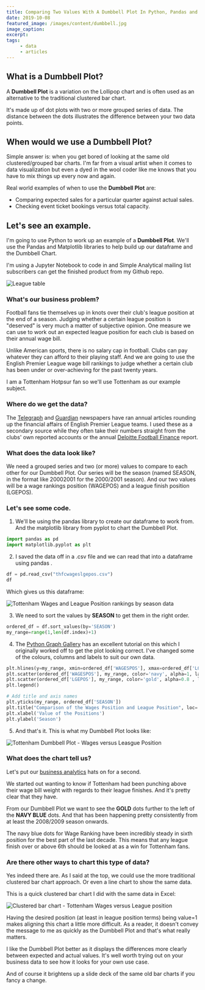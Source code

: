 ```yaml
---
title: Comparing Two Values With A Dumbbell Plot In Python, Pandas and Matplotlib
date: 2019-10-08
featured_image: /images/content/dumbbell.jpg
image_caption: 
excerpt: 
tags: 
     - data
     - articles
---
```

## What is a Dumbbell Plot?

A **Dumbbell Plot** is a variation on the Lollipop chart and is often used as an alternative to the traditional clustered bar chart.

It's made up of dot plots with two or more grouped series of data. The distance between the dots illustrates the difference between your two data points.

## When would we use a Dumbbell Plot?

Simple answer is: when you get bored of looking at the same old clustered/grouped bar charts. I'm far from a visual artist when it comes to data visualization but even a dyed in the wool coder like me knows that you have to mix things up every now and again.

Real world examples of when to use the **Dumbbell Plot** are:

- Comparing expected sales for a particular quarter against actual sales.
- Checking event ticket bookings versus total capacity.

## Let's see an example.

I'm going to use Python to work up an example of a **Dumbbell Plot**. We'll use the Pandas and Matplotlib libraries to help build up our dataframe and the Dumbbell Chart.

I'm using a Jupyter Notebook to code in and Simple Analytical mailing list subscribers can get the finished product from my Github repo.

![League table](/images/content/_91301441_leaguetable.png)

### What's our business problem?

Football fans tie themselves up in knots over their club's league position at the end of a season. Judging whether a certain league position is "deserved" is very much a matter of subjective opinion. One measure we can use to work out an expected league position for each club is based on their annual wage bill.

Unlike American sports, there is no salary cap in football. Clubs can pay whatever they can afford to their playing staff. And we are going to use the English Premier League wage bill rankings to judge whether a certain club has been under or over-achieving for the past twenty years.

I am a Tottenham Hotpsur fan so we'll use Tottenham as our example subject.

### Where do we get the data?

The [Telegraph](https://www.telegraph.co.uk/) and [Guardian](https://www.theguardian.com/uk) newspapers have ran annual articles rounding up the financial affairs of English Premier League teams. I used these as a secondary source while they often take their numbers straight from the clubs' own reported accounts or the annual [Deloitte Football Finance](https://www2.deloitte.com/uk/en/pages/sports-business-group/articles/annual-review-of-football-finance.html) report.

### What does the data look like?

We need a grouped series and two (or more) values to compare to each other for our Dumbbell Plot. Our series will be the season (named SEASON, in the format like 20002001 for the 2000/2001 season). And our two values will be a wage rankings position (WAGEPOS) and a league finish position (LGEPOS).

### Let's see some code.

1) We'll be using the pandas library to create our dataframe to work from. And the matplotlib library from pyplot to chart the Dumbbell Plot.


```python
import pandas as pd
import matplotlib.pyplot as plt
```

2) I saved the data off in a .csv file and we can read that into a dataframe using pandas .

```python
df = pd.read_csv("thfcwageslgepos.csv")
df
```

Which gives us this dataframe:

![Tottenham Wages and League Position rankings by season data](/images/content/thfcwageslge_df.png)

3) We need to sort the values by **SEASON** to get them in the right order.

```python
ordered_df = df.sort_values(by='SEASON')
my_range=range(1,len(df.index)+1)
```
4) The [Python Graph Gallery](https://python-graph-gallery.com/184-lollipop-plot-with-2-groups/) has an excellent tutorial on this which I originally worked off to get the plot looking correct. I've changed some of the colours, columns and labels to suit our own data.

```python
plt.hlines(y=my_range, xmin=ordered_df['WAGESPOS'], xmax=ordered_df['LGEPOS'], color='grey', alpha=0.4)
plt.scatter(ordered_df['WAGESPOS'], my_range, color='navy', alpha=1, label='WAGESPOS')
plt.scatter(ordered_df['LGEPOS'], my_range, color='gold', alpha=0.8 , label='LGEPOS')
plt.legend()

# Add title and axis names
plt.yticks(my_range, ordered_df['SEASON'])
plt.title("Comparison of the Wages Position and League Position", loc='left')
plt.xlabel('Value of the Positions')
plt.ylabel('Season')
```

5) And that's it. This is what my Dumbbell Plot looks like:

![Tottenham Dumbbell Plot - Wages versus Leasgue Position](/images/content/thfcdumbbellplot.png)

### What does the chart tell us?

Let's put our [business analytics](/wtf-is-business-analytics/) hats on for a second.

We started out wanting to know if Tottenham had been punching above their wage bill weight with regards to their league finishes. And it's pretty clear that they have.

From our Dumbbell Plot we want to see the **GOLD** dots further to the left of the **NAVY BLUE** dots. And that has been happening pretty consistently from at least the 2008/2009 season onwards.

The navy blue dots for Wage Ranking have been incredibly steady in sixth position for the best part of the last decade. This means that any league finish over or above 6th should be looked at as a win for Tottenham fans.

### Are there other ways to chart this type of data?

Yes indeed there are. As I said at the top, we could use the more traditional clustered bar chart approach. Or even a line chart to show the same data.

This is a quick clustered bar chart I did with the same data in Excel:

![Clustered bar chart - Tottenham Wages versus League position](/images/content/thfcclustbar.png)

Having the desired position (at least in league position terms) being value=1 makes aligning this chart a little more difficult. As a reader, it doesn't  convey the message to me as quickly as the Dumbbell Plot and that's what really matters.

I like the Dumbbell Plot better as it displays the differences more clearly between expected and actual values. It's well worth trying out on your business data to see how it looks for your own use case.

And of course it brightens up a slide deck of the same old bar charts if you fancy a change.